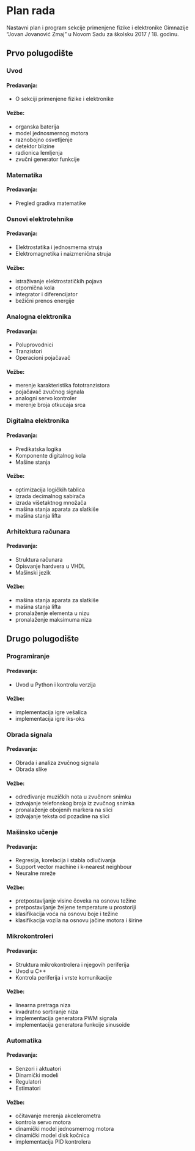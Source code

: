 # Plan rada

Nastavni plan i program sekcije primenjene fizike i elektronike Gimnazije “Jovan Jovanović Zmaj” u Novom Sadu za školsku 2017 / 18. godinu.

## Prvo polugodište

### Uvod

#### Predavanja:
- O sekciji primenjene fizike i elektronike

#### Vežbe:
- organska baterija
- model jednosmernog motora
- raznobojno osvetljenje
- detektor blizine
- radionica lemljenja
- zvučni generator funkcije



### Matematika

#### Predavanja:
- Pregled gradiva matematike



### Osnovi elektrotehnike

#### Predavanja:
- Elektrostatika i jednosmerna struja
- Elektromagnetika i naizmenična struja

#### Vežbe:
- istraživanje elektrostatičkih pojava
- otpornična kola
- integrator i diferencijator
- bežični prenos energije



### Analogna elektronika

#### Predavanja:
- Poluprovodnici
- Tranzistori
- Operacioni pojačavač

#### Vežbe:
- merenje karakteristika fototranzistora
- pojačavač zvučnog signala
- analogni servo kontroler
- merenje broja otkucaja srca



### Digitalna elektronika

#### Predavanja:
- Predikatska logika
- Komponente digitalnog kola
- Mašine stanja

#### Vežbe:
- optimizacija logičkih tablica
- izrada decimalnog sabirača
- izrada višetaktnog množača
- mašina stanja aparata za slatkiše
- mašina stanja lifta



### Arhitektura računara

#### Predavanja:
- Struktura računara
- Opisvanje hardvera u VHDL
- Mašinski jezik

#### Vežbe:
- mašina stanja aparata za slatkiše
- mašina stanja lifta
- pronalaženje elementa u nizu
- pronalaženje maksimuma niza



## Drugo polugodište

### Programiranje

#### Predavanja:
- Uvod u Python i kontrolu verzija

#### Vežbe:
- implementacija igre vešalica
- implementacija igre iks-oks



### Obrada signala

#### Predavanja:
- Obrada i analiza zvučnog signala
- Obrada slike

#### Vežbe:
- određivanje muzičkih nota u zvučnom snimku
- izdvajanje telefonskog broja iz zvučnog snimka
- pronalaženje obojenih markera na slici
- izdvajanje teksta od pozadine na slici



### Mašinsko učenje

#### Predavanja:
- Regresija, korelacija i stabla odlučivanja
- Support vector machine i k-nearest neighbour
- Neuralne mreže

#### Vežbe:
- pretpostavljanje visine čoveka na osnovu težine
- pretpostavljanje željene temperature u prostoriji
- klasifikacija voća na osnovu boje i težine
- klasifikacija vozila na osnovu jačine motora i širine



### Mikrokontroleri

#### Predavanja:
- Struktura mikrokontrolera i njegovih periferija
- Uvod u C++
- Kontrola periferija i vrste komunikacije

#### Vežbe:
- linearna pretraga niza
- kvadratno sortiranje niza
- implementacija generatora PWM signala
- implementacija generatora funkcije sinusoide



### Automatika

#### Predavanja:
- Senzori i aktuatori
- Dinamički modeli
- Regulatori
- Estimatori

#### Vežbe:
- očitavanje merenja akcelerometra
- kontrola servo motora
- dinamički model jednosmernog motora
- dinamički model disk kočnica
- implementacija PID kontrolera
